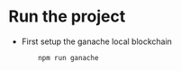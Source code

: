 # Run the project
*  First setup the ganache local blockchain
    ``` 
        npm run ganache
    ```
